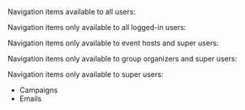 Navigation items available to all users:

Navigation items only available to all logged-in users:

Navigation items only available to event hosts and super users:

Navigation items only available to group organizers and super users:

Navigation items only available to super users:

- Campaigns
- Emails
